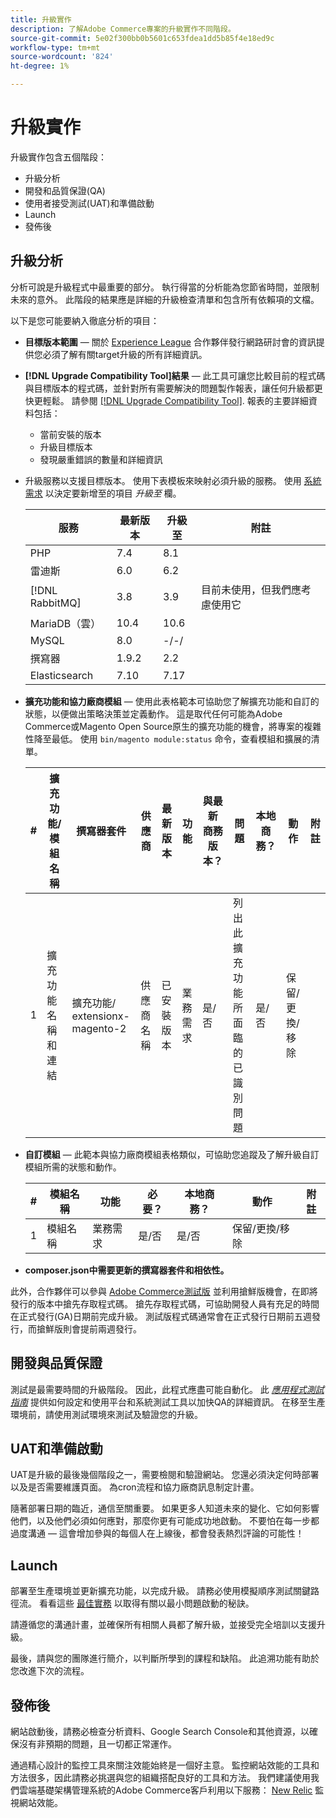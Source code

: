 ```yaml
---
title: 升級實作
description: 了解Adobe Commerce專案的升級實作不同階段。
source-git-commit: 5e02f300bb0b5601c653fdea1dd5b85f4e18ed9c
workflow-type: tm+mt
source-wordcount: '824'
ht-degree: 1%

---
```



# 升級實作

升級實作包含五個階段：

- 升級分析
- 開發和品質保證(QA)
- 使用者接受測試(UAT)和準備啟動
- Launch
- 發佈後

## 升級分析

分析可說是升級程式中最重要的部分。 執行得當的分析能為您節省時間，並限制未來的意外。 此階段的結果應是詳細的升級檢查清單和包含所有依賴項的文檔。

以下是您可能要納入徹底分析的項目：

- **目標版本範圍** — 關於 [Experience League](../../release/release-notes/overview.md) 合作夥伴發行網路研討會的資訊提供您必須了解有關target升級的所有詳細資訊。

- **[!DNL Upgrade Compatibility Tool]結果** — 此工具可讓您比較目前的程式碼與目標版本的程式碼，並針對所有需要解決的問題製作報表，讓任何升級都更快更輕鬆。 請參閱 [[!DNL Upgrade Compatibility Tool]](../upgrade-compatibility-tool/overview.md). 報表的主要詳細資料包括：

   - 當前安裝的版本
   - 升級目標版本
   - 發現嚴重錯誤的數量和詳細資訊

- 升級服務以支援目標版本。 使用下表模板來映射必須升級的服務。 使用 [系統需求](../../installation/system-requirements.md) 以決定要新增至的項目 _升級至_ 欄。


   | 服務 | 最新版本 | 升級至 | 附註 |
   |-----------------|-----------------|------------|----------------------------------------------------------|
   | PHP | 7.4 | 8.1 |  |
   | 雷迪斯 | 6.0 | 6.2 |  |
   | [!DNL RabbitMQ] | 3.8 | 3.9 | 目前未使用，但我們應考慮使用它 |
   | MariaDB（雲） | 10.4 | 10.6 |  |
   | MySQL | 8.0 | -/-/ |  |
   | 撰寫器 | 1.9.2 | 2.2 |  |
   | Elasticsearch | 7.10 | 7.17 |  |

- **擴充功能和協力廠商模組** — 使用此表格範本可協助您了解擴充功能和自訂的狀態，以便做出策略決策並定義動作。 這是取代任何可能為Adobe Commerce或Magento Open Source原生的擴充功能的機會，將專案的複雜性降至最低。 使用 `bin/magento module:status` 命令，查看模組和擴展的清單。

   | # | 擴充功能/<br>模組名稱 | 撰寫器套件 | 供應商 | 最新版本 | 功能 | 與最新<br>商務版本？ | 問題 | 本地商務？ | 動作 | 附註 |
   |---|-----------------------------|------------------------------------|-------------|-------------------|-----------------------|---------------------------------------------|--------------------------------------------------|---------------------|-------------------------|-------|
   | 1 | 擴充功能名稱和連結 | 擴充功能/<br>extensionx-magento-2 | 供應商名稱 | 已安裝版本 | 業務需求 | 是/否 | 列出此擴充功能所面臨的已識別問題 | 是/否 | 保留/更換/<br>移除 |  |

- **自訂模組** — 此範本與協力廠商模組表格類似，可協助您追蹤及了解升級自訂模組所需的狀態和動作。

   | # | 模組名稱 | 功能 | 必要？ | 本地商務？ | 動作 | 附註 |
   |---|--------------|-----------------------|-----------|---------------------|---------------------|-------|
   | 1 | 模組名稱 | 業務需求 | 是/否 | 是/否 | 保留/更換/移除 |  |

- **composer.json中需要更新的撰寫器套件和相依性。**

此外，合作夥伴可以參與 [Adobe Commerce測試版](../../release/beta.md) 並利用搶鮮版機會，在即將發行的版本中搶先存取程式碼。 搶先存取程式碼，可協助開發人員有充足的時間在正式發行(GA)日期前完成升級。 測試版程式碼通常會在正式發行日期前五週發行，而搶鮮版則會提前兩週發行。

## 開發與品質保證

測試是最需要時間的升級階段。 因此，此程式應盡可能自動化。 此 _[應用程式測試指南](https://developer.adobe.com/commerce/testing/guide/)_ 提供如何設定和使用平台和系統測試工具以加快QA的詳細資訊。 在移至生產環境前，請使用測試環境來測試及驗證您的升級。

## UAT和準備啟動

UAT是升級的最後幾個階段之一，需要檢閱和驗證網站。 您還必須決定何時部署以及是否需要維護頁面。 為cron流程和協力廠商訊息制定計畫。

隨著部署日期的臨近，通信至關重要。 如果更多人知道未來的變化、它如何影響他們，以及他們必須如何應對，那麼你更有可能成功地啟動。 不要怕在每一步都過度溝通 — 這會增加參與的每個人在上線後，都會發表熱烈評論的可能性！

## Launch

部署至生產環境並更新擴充功能，以完成升級。 請務必使用模擬順序測試關鍵路徑流。 看看這些 [最佳實務](../prepare/best-practices.md) 以取得有關以最小問題啟動的秘訣。

請遵循您的溝通計畫，並確保所有相關人員都了解升級，並接受完全培訓以支援升級。

最後，請與您的團隊進行簡介，以判斷所學到的課程和缺陷。 此追溯功能有助於您改進下次的流程。

## 發佈後

網站啟動後，請務必檢查分析資料、Google Search Console和其他資源，以確保沒有非預期的問題，且一切都正常運作。

通過精心設計的監控工具來關注效能始終是一個好主意。 監控網站效能的工具和方法很多，因此請務必挑選與您的組織搭配良好的工具和方法。 我們建議使用我們雲端基礎架構管理系統的Adobe Commerce客戶利用以下服務： [New Relic](https://experienceleague.adobe.com/docs/commerce-cloud-service/user-guide/monitor/new-relic.html) 監視網站效能。
